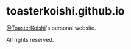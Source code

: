 # toasterkoishi.github.io

[@ToasterKoishi](https://twitter.com/ToasterKoishi)'s personal website.

All rights reserved.

